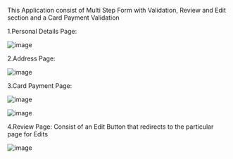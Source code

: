 This Application consist of Multi Step Form with Validation, Review and Edit section and a Card Payment Validation

1.Personal Details Page:

![image](https://user-images.githubusercontent.com/75611417/191941897-43a33b1b-b4fd-4e60-9833-9e7f62b10a37.png)

2.Address Page:

![image](https://user-images.githubusercontent.com/75611417/191942145-1ca7703b-1a51-44e4-9b59-769d96d69721.png)

3.Card Payment Page:

![image](https://user-images.githubusercontent.com/75611417/191942559-60d46eff-c651-4ce9-92d3-f85d77c1bfe1.png)

![image](https://user-images.githubusercontent.com/75611417/191942720-35db9844-2519-4117-98a5-41117a958082.png)

4.Review Page: Consist of an Edit Button that redirects to the particular page for Edits

![image](https://user-images.githubusercontent.com/75611417/191942850-d390f90c-2671-43aa-9fa5-14f218b9939c.png)




